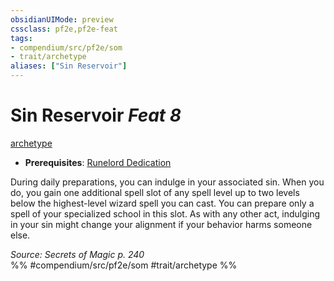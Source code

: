 ```yaml
---
obsidianUIMode: preview
cssclass: pf2e,pf2e-feat
tags:
- compendium/src/pf2e/som
- trait/archetype
aliases: ["Sin Reservoir"]
---
```

# Sin Reservoir  *Feat 8*  
[archetype](../../rules/traits/archetype.md)  

- **Prerequisites**: [Runelord Dedication](runelord-dedication-som.md)

During daily preparations, you can indulge in your associated sin. When you do, you gain one additional spell slot of any spell level up to two levels below the highest-level wizard spell you can cast. You can prepare only a spell of your specialized school in this slot. As with any other act, indulging in your sin might change your alignment if your behavior harms someone else.

*Source: Secrets of Magic p. 240*  
%% #compendium/src/pf2e/som #trait/archetype %%